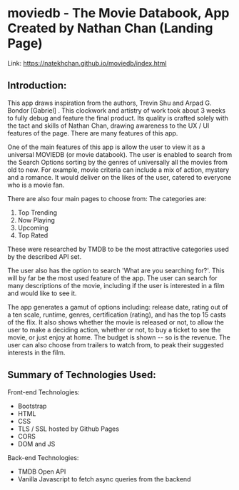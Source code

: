# moviedb - The Movie Databook, App Created by Nathan Chan (Landing Page)

Link: https://natekhchan.github.io/moviedb/index.html

## Introduction:
This app draws inspiration from the authors, Trevin Shu and Arpad G. Bondor [Gabriel] .  This clockwork and artistry of work took about 3 weeks to fully debug and feature the final product.  Its quality is crafted solely with the tact and skills of Nathan Chan, drawing awareness to the UX / UI features of the page.  There are many features of this app.  

One of the main features of this app is allow the user to view it as a universal MOVIEDB (or movie databook).  The user is enabled to search from the Search Options sorting by the genres of universally all the movies from old to new.  For example, movie criteria can include a mix of action, mystery and a romance.  It would deliver on the likes of the user, catered to everyone who is a movie fan.  

There are also four main pages to choose from: 
The categories are:
1)  Top Trending
2)  Now Playing
3)  Upcoming
4)  Top Rated

These were researched by TMDB to be the most attractive categories used by the described API set.  

The user also has the option to search 'What are you searching for?'.  This will by far be the most used feature of the app.  The user can search for many descriptions of the movie, including if the user is interested in a film and would like to see it.

The app generates a gamut of options including: release date, rating out of a ten scale, runtime, genres, certification (rating), and has the top 15 casts of the flix.  It also shows whether the movie is released or not, to allow the user to make a deciding action, whether or not, to buy a ticket to see the movie, or just enjoy at home.  The budget is shown -- so is the revenue.  The user can also choose from trailers to watch from, to peak their suggested interests in the film.

## Summary of Technologies Used:

Front-end Technologies:
- Bootstrap
- HTML
- CSS
- TLS / SSL hosted by Github Pages
- CORS
- DOM and JS

Back-end Technologies:
- TMDB Open API
- Vanilla Javascript to fetch async queries from the backend



